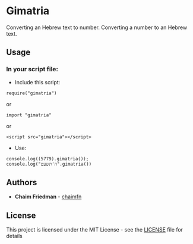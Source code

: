 # Gimatria

Converting an Hebrew text to number.
Converting a number to an Hebrew text.

## Usage

### In your script file:

* Include this script: 
```
require("gimatria")
```
or
```
import "gimatria"
```
or
```
<script src="gimatria"></script>
```
* Use:

```
console.log((5779).gimatria());
console.log("ה'תשעט".gimatria())
```



## Authors

* **Chaim Friedman** - [chaimfn](https://github.com/chaimfn)

## License

This project is licensed under the MIT License - see the [LICENSE](https://github.com/chaimfn/gimatria/blob/master/LICENSE) file for details

